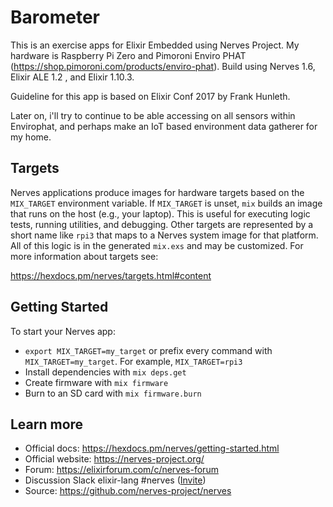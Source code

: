 # Barometer

This is an exercise apps for Elixir Embedded using Nerves Project. My hardware is Raspberry Pi Zero and Pimoroni Enviro PHAT (https://shop.pimoroni.com/products/enviro-phat).
Build using Nerves 1.6, Elixir ALE 1.2 , and Elixir 1.10.3.

Guideline for this app is based on Elixir Conf 2017 by Frank Hunleth.

Later on, i'll try to continue to be able accessing on all sensors within Envirophat, and perhaps make an IoT based environment data gatherer for my home.

## Targets

Nerves applications produce images for hardware targets based on the
`MIX_TARGET` environment variable. If `MIX_TARGET` is unset, `mix` builds an
image that runs on the host (e.g., your laptop). This is useful for executing
logic tests, running utilities, and debugging. Other targets are represented by
a short name like `rpi3` that maps to a Nerves system image for that platform.
All of this logic is in the generated `mix.exs` and may be customized. For more
information about targets see:

https://hexdocs.pm/nerves/targets.html#content

## Getting Started

To start your Nerves app:
  * `export MIX_TARGET=my_target` or prefix every command with
    `MIX_TARGET=my_target`. For example, `MIX_TARGET=rpi3`
  * Install dependencies with `mix deps.get`
  * Create firmware with `mix firmware`
  * Burn to an SD card with `mix firmware.burn`

## Learn more

  * Official docs: https://hexdocs.pm/nerves/getting-started.html
  * Official website: https://nerves-project.org/
  * Forum: https://elixirforum.com/c/nerves-forum
  * Discussion Slack elixir-lang #nerves ([Invite](https://elixir-slackin.herokuapp.com/))
  * Source: https://github.com/nerves-project/nerves
